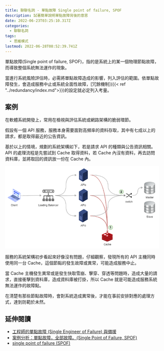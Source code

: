 ```yaml
---
title: 聊聊名詞 - 單點故障 Single point of failure, SPOF
description: 試著簡單說明單點故障背後的意思
date: 2022-06-23T03:25:10.317Z
categories:
  - 聊聊名詞
tags:
  - 思維模式
lastmod: 2022-06-28T08:52:39.741Z
---
```


單點故障(Single point of failure, SPOF)，指的是系統上的某一個物理節點故障，而導致整個系統無法運作的現象。

當進行系統風險評估時，必需將單點故障造成的影響，列入評估的範圍。依單點故障發生，會造成服務中止或系統全面性故障，[冗餘機制]({{< ref "../redundancy/index.md">}})的設定就必定列入考量。

<!--more-->

## 案例

在軟體系統開發上，常用在檢視與評估系統或網路架構的脆弱環節。

假設有一個 API 服務，服務本身需要面對高頻率的資料存取，其中有七成以上的請求，都是取得最近的公告資訊。

基於以上的情境，規劃的系統架構如下，若是請求 API 的種類與公告資訊相關。API 的處理流程是先嘗試到 Cache 取得資料，若 Cache 內沒有資料，再去訪問資料庫，並將取回的資訊放一份在 Cache 內。

![flow](flow.png)

服務的系統架構初步看起來好像沒有問題，仔細觀察，發現所有的 API 主機同時使用同一台 Cache，這個節點的發生故障或異常，可能造成服務中止。

當 Cache 主機發生異常或是發生快取雪崩、擊穿、穿透等問題時，造成大量的請求，直接衝擊到資料庫，造成資料庫被打掛，所以 Cache 就是可能造成服務系統無法運作的故障點。

在清楚有那些節點故障時，會對系統造成異常後，才能在事前安排對應的處理方式，達到防範於未然。

## 延伸閱讀

- [工程師的單點故障 (Single Engineer of Failure) 與備援](https://data.leafwind.tw/single-engineer-of-failure-947e2ede1039)
- [案例分析：單點故障，全部故障。(Single Point of Failure, SPOF)](https://showipprotocols-tw.blogspot.com/2013/11/single-point-of-failure-spof.html)
- [single point of failure (SPOF)](https://www.techtarget.com/searchdatacenter/definition/Single-point-of-failure-SPOF)
